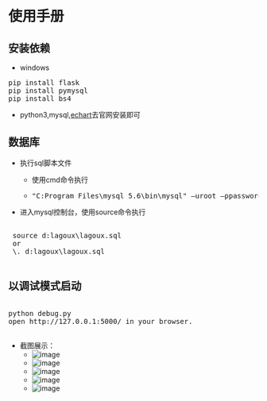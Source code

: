 # 使用手册
## 安装依赖
- windows
<pre>
pip install flask
pip install pymysql
pip install bs4
</pre>
- python3,mysql,[echart](http://echarts.baidu.com/download.html)去官网安装即可
## 数据库
- 执行sql脚本文件
  - 使用cmd命令执行
  
  - <pre>
    "C:Program Files\mysql 5.6\bin\mysql" –uroot –ppassword <d:lagoux\lagoux.sql
    </pre>
  
- 进入mysql控制台，使用source命令执行

<pre>

 source d:lagoux\lagoux.sql
 or
 \. d:lagoux\lagoux.sql
 
</pre>

## 以调试模式启动

<pre>

python debug.py
open http://127.0.0.1:5000/ in your browser.

</pre>
- 截图展示：
  - ![image](https://raw.githubusercontent.com/Lknj/Temp/master/image.png)
  - ![image](https://raw.githubusercontent.com/Lknj/Temp/master/image%20(1).png)
  - ![image](https://raw.githubusercontent.com/Lknj/Temp/master/image%20(2).png)
  - ![image](https://raw.githubusercontent.com/Lknj/Temp/master/image%20(3).png)
  - ![image](https://raw.githubusercontent.com/Lknj/Temp/master/image%20(4).png)
  
